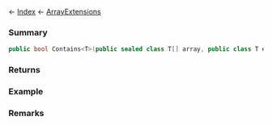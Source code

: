 ← [Index](Api-Index) ← [ArrayExtensions](System.ArrayExtensions)

### Summary

```csharp
public bool Contains<T>(public sealed class T[] array, public class T element)
```

### Returns

### Example

### Remarks

